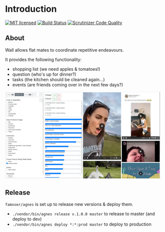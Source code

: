 # Introduction
[![MIT licensed](https://img.shields.io/badge/license-MIT-blue.svg)](./LICENSE) 
[![Build Status](https://travis-ci.com/famoser/wall.svg?branch=master)](https://travis-ci.com/famoser/wall)
[![Scrutinizer Code Quality](https://scrutinizer-ci.com/g/famoser/wall/badges/quality-score.png?b=master)](https://scrutinizer-ci.com/g/famoser/wall/?branch=master)

## About
Wall allows flat mates to coordinate repetitive endeavours.

It provides the following functionality:
 - shopping list (we need apples & tomatoes!)
 - question (who's up for dinner?)
 - tasks (the kitchen should be cleaned again...)
 - events (are friends coming over in the next few days?)

<img src="assets/images/screenshot.jpg?raw=true" alt="Screenshot">

## Release

`famoser/agnes` is set up to release new versions & deploy them.

- `./vendor/bin/agnes release v.1.0.0 master` to release to master (and deploy to dev)
- `./vendor/bin/agnes deploy *:*:prod master` to deploy to production